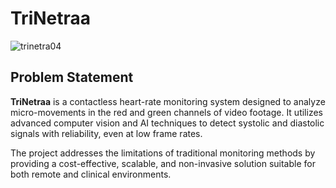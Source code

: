 # TriNetraa

![trinetra04](https://github.com/user-attachments/assets/633540e5-03d4-4ff8-aaca-28ea73d35266)


## Problem Statement

**TriNetraa** is a contactless heart-rate monitoring system designed to analyze micro-movements in the red and green channels of video footage. It utilizes advanced computer vision and AI techniques to detect systolic and diastolic signals with reliability, even at low frame rates. 

The project addresses the limitations of traditional monitoring methods by providing a cost-effective, scalable, and non-invasive solution suitable for both remote and clinical environments.
